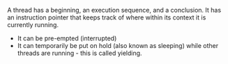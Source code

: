 A thread has a beginning, an execution sequence, and a conclusion. It has an instruction pointer that keeps track of where within its context it is currently running.

* It can be pre-empted (interrupted)
* It can temporarily be put on hold (also known as sleeping) while other threads are running - this is called yielding.
